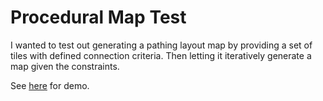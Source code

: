 # Procedural Map Test

I wanted to test out generating a pathing layout map by providing a set of tiles with defined connection criteria. Then letting it iteratively generate a map given the constraints.

See [here](https://lazukr.github.io/procedural-map-test/) for demo.
